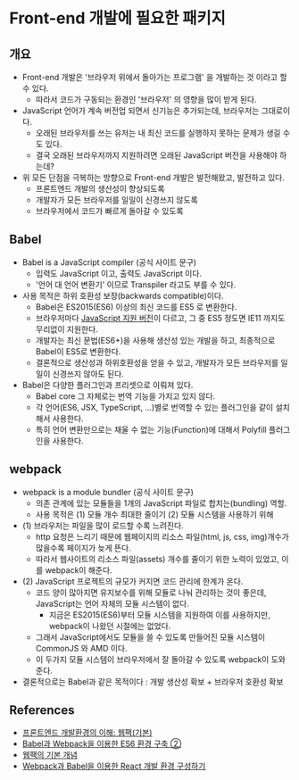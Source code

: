 # Front-end 개발에 필요한 패키지

## 개요
- Front-end 개발은 '브라우저 위에서 돌아가는 프로그램' 을 개발하는 것 이라고 할 수 있다.
  - 따라서 코드가 구동되는 환경인 '브라우저' 의 영향을 많이 받게 된다.
- JavaScript 언어가 계속 버전업 되면서 신기능은 추가되는데, 브라우저는 그대로이다.
  - 오래된 브라우저를 쓰는 유저는 내 최신 코드를 실행하지 못하는 문제가 생길 수도 있다.
  - 결국 오래된 브라우저까지 지원하려면 오래된 JavaScript 버전을 사용해야 하는데?
- 위 모든 단점을 극복하는 방향으로 Front-end 개발은 발전해왔고, 발전하고 있다.
  - 프론트엔드 개발의 생산성이 향상되도록
  - 개발자가 모든 브라우저를 일일이 신경쓰지 않도록
  - 브라우저에서 코드가 빠르게 돌아갈 수 있도록

## Babel
- Babel is a JavaScript compiler (공식 사이트 문구)
  - 입력도 JavaScript 이고, 출력도 JavaScript 이다.
  - '언어 대 언어 변환기' 이므로 Transpiler 라고도 부를 수 있다.
- 사용 목적은 하위 호환성 보장(backwards compatible)이다.
  - Babel은 ES2015(ES6) 이상의 최신 코드를 ES5 로 변환한다.
  - 브라우저마다 [JavaScript 지원 버전](https://kangax.github.io/compat-table/es5/)이 다르고, 그 중 ES5 정도면 IE11 까지도 무리없이 지원한다.
  - 개발자는 최신 문법(ES6+)을 사용해 생산성 있는 개발을 하고, 최종적으로 Babel이 ES5로 변환한다.
  - 결론적으로 생산성과 하위호환성을 얻을 수 있고, 개발자가 모든 브라우저를 일일이 신경쓰지 않아도 된다.
- Babel은 다양한 플러그인과 프리셋으로 이뤄져 있다.
  - Babel core 그 자체로는 번역 기능을 가지고 있지 않다.
  - 각 언어(ES6, JSX, TypeScript, ...)별로 번역할 수 있는 플러그인을 같이 설치해서 사용한다.
  - 특히 언어 변환만으로는 채울 수 없는 기능(Function)에 대해서 Polyfill 플러그인을 사용한다.

## webpack
- webpack is a module bundler (공식 사이트 문구)
  - 의존 관계에 있는 모듈들을 1개의 JavaScript 파일로 합치는(bundling) 역할.
  - 사용 목적은 (1) 모듈 개수 최대한 줄이기 (2) 모듈 시스템을 사용하기 위해
- (1) 브라우저는 파일을 많이 로드할 수록 느려진다.
  - http 요청은 느리기 때문에 웹페이지의 리소스 파일(html, js, css, img)개수가 많을수록 페이지가 늦게 뜬다.
  - 따라서 웹사이트의 리소스 파일(assets) 개수를 줄이기 위한 노력이 있었고, 이를 webpack이 해준다.
- (2) JavaScript 프로젝트의 규모가 커지면 코드 관리에 한계가 온다.
  - 코드 양이 많아지면 유지보수를 위해 모듈로 나눠 관리하는 것이 좋은데, JavaScript는 언어 자체의 모듈 시스템이 없다.
    - 지금은 ES2015(ES6)부터 모듈 시스템을 지원하여 이를 사용하지만, webpack이 나왔던 시절에는 없었다.
  - 그래서 JavaScript에서도 모듈을 쓸 수 있도록 만들어진 모듈 시스템이 CommonJS 와 AMD 이다.
  - 이 두가지 모듈 시스템이 브라우저에서 잘 돌아갈 수 있도록 webpack이 도와준다.
- 결론적으로는 Babel과 같은 목적이다 : 개발 생산성 확보 + 브라우저 호환성 확보

## References
- [프론트엔드 개발환경의 이해: 웹팩(기본)](https://jeonghwan-kim.github.io/series/2019/12/10/frontend-dev-env-webpack-basic.html)
- [Babel과 Webpack을 이용한 ES6 환경 구축 ②](https://poiemaweb.com/es6-babel-webpack-2)
- [웹팩의 기본 개념](https://jeonghwan-kim.github.io/js/2017/05/15/webpack.html)
- [Webpack과 Babel을 이용한 React 개발 환경 구성하기](https://medium.com/wasd/%EC%9B%B9%ED%8C%A9-webpack-%EA%B3%BC-%EB%B0%94%EB%B2%A8-babel-%EC%9D%84-%EC%9D%B4%EC%9A%A9%ED%95%9C-react-%EA%B0%9C%EB%B0%9C-%ED%99%98%EA%B2%BD-%EA%B5%AC%EC%84%B1%ED%95%98%EA%B8%B0-fb87d0027766)

